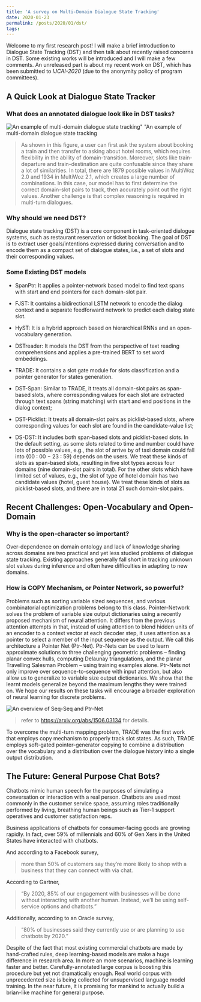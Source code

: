 ```yaml
---
title: 'A survey on Multi-Domain Dialogue State Tracking'
date: 2020-01-23
permalink: /posts/2020/01/dst/
tags:
---
```


Welcome to my first research post! I will make a brief introduction to Dialogue State Tracking (DST) and then talk about recently raised concerns in DST. Some existing works will be introduced and I will make a few comments. An unreleased part is about my recent work on DST, which has been submitted to *IJCAI-2020* (due to the anonymity policy of program committees).

<!-- more --> 

## A Quick Look at Dialogue State Tracker

### What does an annotated dialogue look like in DST tasks? 

![An example of multi-domain dialogue state tracking" "An example of multi-domain dialogue state tracking](https://i.imgur.com/AUzi2u6.png)

> As shown in this figure, a user can first ask the system about booking a train and then transfer to asking about hotel rooms, which requires flexibility in the ability of domain-transition. Moreover, slots like train-departure and train-destination are quite confusable since they share a lot of similarities. In total, there are 1879 possible values in MultiWoz 2.0 and 1934 in MultiWoz 2.1, which creates a large number of combinations. In this case, our model has to first determine the correct domain-slot pairs to track, then accurately point out the right values. Another challenge is that complex reasoning is required in multi-turn dialogues.


### Why should we need DST?
Dialogue state tracking (DST) is a core component in task-oriented dialogue systems, such as restaurant reservation or ticket booking. The goal of DST is to extract user goals/intentions expressed during conversation and to encode them as a compact set of dialogue states, i.e., a set of slots and their corresponding values.

### Some Existing DST models

+ SpanPtr: It applies a pointer-network based model to find text spans with start and end pointers for each domain-slot pair.

+ FJST: It contains a bidirectional LSTM network to encode the dialog context and a separate feedforward network to predict each dialog state slot.

+ HyST: It is a hybrid approach based on hierarchical RNNs and an open-vocabulary generation.

+ DSTreader: It models the DST from the perspective of text reading comprehensions and applies a pre-trained BERT to set word embeddings.

+ TRADE: It contains a slot gate module for slots classification and a pointer generator for states generation.

+ DST-Span: Similar to TRADE, it treats all domain-slot pairs as span-based slots, where corresponding values for each slot are extracted through text spans (string matching) with start and end positions in the dialog context;

+ DST-Picklist: It treats all domain-slot pairs as picklist-based slots, where corresponding values for each slot are found in the candidate-value list;

+ DS-DST: It includes both span-based slots and picklist-based slots. In the default setting, as some slots related to time and number could have lots of possible values, e.g., the slot of arrive by of taxi domain could fall into {00 : 00 − 23 : 59} depends on the users. We treat these kinds of slots as span-based slots, resulting in five slot types across four domains (nine domain-slot pairs in total). For the other slots which have limited set of values, e.g., the slot of type of hotel domain has two candidate values {hotel, guest house}. We treat these kinds of slots as picklist-based slots, and there are in total 21 such domain-slot pairs.

## Recent Challenges: Open-Vocabulary and Open-Domain

### Why is the open\-character so important?

Over-dependence on domain ontology and lack of knowledge sharing across domains are two practical and yet less studied problems of dialogue state tracking. Existing approaches generally fall short in tracking unknown slot values during inference and often have difficulties in adapting to new domains.

### How is COPY Mechanism, or Pointer Network, so powerful?

Problems such as sorting variable sized sequences, and various combinatorial optimization problems belong to this class. Pointer-Network solves the problem of variable size output dictionaries using a recently proposed mechanism of neural attention. It differs from the previous attention attempts in that, instead of using attention to blend hidden units of an encoder to a context vector at each decoder step, it uses attention as a pointer to select a member of the input sequence as the output. We call this architecture a Pointer Net (Ptr-Net). Ptr-Nets can be used to learn approximate solutions to three challenging geometric problems – finding planar convex hulls, computing Delaunay triangulations, and the planar Travelling Salesman Problem – using training examples alone. Ptr-Nets not only improve over sequence-to-sequence with input attention, but also allow us to generalize to variable size output dictionaries. We show that the learnt models generalize beyond the maximum lengths they were trained on. We hope our results on these tasks will encourage a broader exploration of neural learning for discrete problems.

![An overview of Seq-Seq and Ptr-Net](https://i.ibb.co/p0pkr7t/ptr-net.png)

> refer to https://arxiv.org/abs/1506.03134 for details.

To overcome the multi-turn mapping problem, TRADE was the first work that employs copy mechanism to properly track slot states.  As such, TRADE employs soft-gated pointer-generator copying to combine a distribution over the vocabulary and a distribution over the dialogue history into a single output distribution.

## The Future: General Purpose Chat Bots?

Chatbots mimic human speech for the purposes of simulating a conversation or interaction with a real person. Chatbots are used most commonly in the customer service space, assuming roles traditionally performed by living, breathing human beings such as Tier-1 support operatives and customer satisfaction reps.

Business applications of chatbots for consumer-facing goods are growing rapidly. In fact, over 59% of millennials and 60% of Gen Xers in the United States have interacted with chatbots.

And according to a Facebook survey, 

> more than 50% of customers say they’re more likely to shop with a business that they can connect with via chat.

According to Gartner,

> “By 2020, 85% of our engagement with businesses will be done without interacting with another human. Instead, we’ll be using self-service options and chatbots.”

Additionally, according to an Oracle survey,

> “80% of businesses said they currently use or are planning to use chatbots by 2020.”

Despite of the fact that most existing commercial chatbots are made by hand-crafted rules, deep learning-based models are make a huge difference in research area. In more an more scenarios, machine is learning faster and better. Carefully-annotated large corpus is boosting this procedure but yet not dramatically enough. Real world corpus with unprecedented size is being collected for unsupervised language model training. In the near future, it is promising for mankind to actually build a brian-like machine for general purpose.

